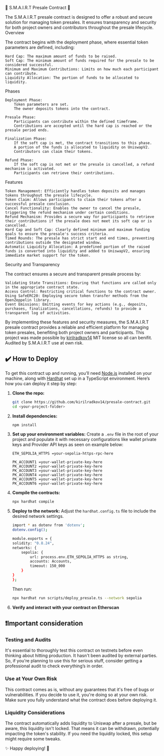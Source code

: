 🚀 S.M.A.I.R.T Presale Contract 🚀

The S.M.A.I.R.T presale contract is designed to offer a robust and secure solution for managing token presales. It ensures transparency and security for both project owners and contributors throughout the presale lifecycle.
Overview

The contract begins with the deployment phase, where essential token parameters are defined, including:

    Hard Cap: The maximum amount of funds to be raised.
    Soft Cap: The minimum amount of funds required for the presale to be considered successful.
    Minimum and Maximum Contributions: Limits on how much each participant can contribute.
    Liquidity Allocation: The portion of funds to be allocated to liquidity.

Phases

    Deployment Phase:
        Token parameters are set.
        The owner deposits tokens into the contract.

    Presale Phase:
        Participants can contribute within the defined timeframe.
        Contributions are accepted until the hard cap is reached or the presale period ends.

    Finalization Phase:
        If the soft cap is met, the contract transitions to this phase.
        A portion of the funds is allocated to liquidity on UniswapV2.
        Contributors can claim their tokens.

    Refund Phase:
        If the soft cap is not met or the presale is cancelled, a refund mechanism is activated.
        Participants can retrieve their contributions.

Features

    Token Management: Efficiently handles token deposits and manages tokens throughout the presale lifecycle.
    Token Claim: Allows participants to claim their tokens after a successful presale conclusion.
    Cancel Functionality: Enables the owner to cancel the presale, triggering the refund mechanism under certain conditions.
    Refund Mechanism: Provides a secure way for participants to retrieve their contributions if the presale does not meet its soft cap or is cancelled.
    Hard Cap and Soft Cap: Clearly defined minimum and maximum funding goals to ensure the presale's success criteria.
    Timed Rounds: The presale has strict start and end times, preventing contributions outside the designated window.
    Automatic Liquidity Allocation: A predefined portion of the raised funds is converted into liquidity and added to UniswapV2, ensuring immediate market support for the token.

Security and Transparency

The contract ensures a secure and transparent presale process by:

    Validating State Transitions: Ensuring that functions are called only in the appropriate contract state.
    Access Control: Restricting critical functions to the contract owner.
    Using SafeERC20: Employing secure token transfer methods from the OpenZeppelin library.
    Event Emissions: Emitting events for key actions (e.g., deposits, purchases, finalizations, cancellations, refunds) to provide a transparent log of activities.

By implementing these features and security measures, the S.M.A.I.R.T presale contract provides a reliable and efficient platform for managing token presales, benefiting both project owners and participants. This project was made possible by <a href="https://github.com/kirilradkov14/presale-contract">kirilradkov14</a> MIT license so all can benifit. Audited by S.M.A.I.R.T use at own risk.
## ✔️ How to Deploy

To get this contract up and running, you’ll need [Node.js](https://nodejs.org/) installed on your machine, along with [Hardhat](https://hardhat.org/getting-started/) set up in a TypeScript environment. Here’s how you can deploy it step by step:

1. **Clone the repo:**
   ```bash
   git clone https://github.com/kirilradkov14/presale-contract.git
   cd <your-project-folder>
   ```

2. **Install dependencies:**
    ```bash
    npm install
    ```

3. **Set up your environment variables:**
    Create a `.env` file in the root of your project and populate it with necessary configurations like wallet private keys and Provider API keys as seen on example below:
    ```plaintext
    ETH_SEPOLIA_HTTPS =your-sepolia-https-rpc-here

    PK_ACCOUNT1 =your-wallet-private-key-here
    PK_ACCOUNT2 =your-wallet-private-key-here
    PK_ACCOUNT3 =your-wallet-private-key-here
    PK_ACCOUNT4 =your-wallet-private-key-here
    PK_ACCOUNT5 =your-wallet-private-key-here
    PK_ACCOUNT6 =your-wallet-private-key-here
    ```

4.  **Compile the contracts:**
    ```bash
    npx hardhat compile
    ```

5. **Deploy to the network:**
    Adjust the `hardhat.config.ts` file to include the desired network settings.
    ```bash
    import * as dotenv from 'dotenv';
    dotenv.config();

    module.exports = {
    solidity: "0.8.24",
    networks: {
        sepolia: {
            url: process.env.ETH_SEPOLIA_HTTPS as string,
            accounts: Accounts,
            timeout: 150_000
        }
    }
    };
    ```

    Then run:
    ```bash
    npx hardhat run scripts/deploy_presale.ts --network sepolia
    ```

6. **Verify and interact with your contract on Etherscan**

## ❗Important consideration

### Testing and Audits
It's essential to thoroughly test this contract on testnets before even thinking about hitting production. It hasn't been audited by external parties. So, if you're planning to use this for serious stuff, consider getting a professional audit to check everything’s in order.

### Use at Your Own Risk
This contract comes as is, without any guarantees that it's free of bugs or vulnerabilities. If you decide to use it, you're doing so at your own risk. Make sure you fully understand what the contract does before deploying it.

### Liquidity Considerations
The contract automatically adds liquidity to Uniswap after a presale, but be aware, this liquidity isn't locked. That means it can be withdrawn, potentially impacting the token's stability. If you need the liquidity locked, this setup might require some tweaks.

✨ Happy deploying! 🚀

